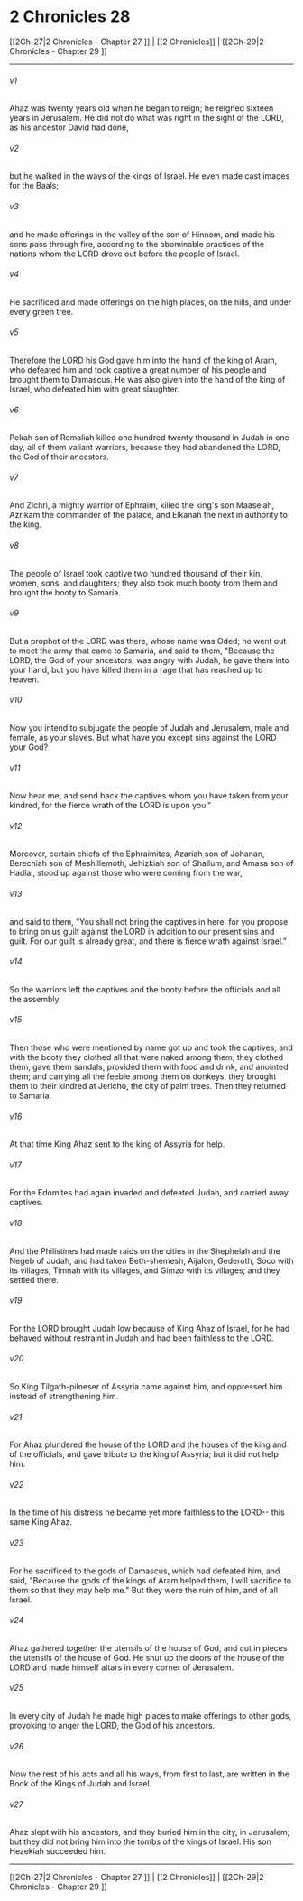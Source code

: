 # 2 Chronicles 28

[[2Ch-27|2 Chronicles - Chapter 27 ]] | [[2 Chronicles]] | [[2Ch-29|2 Chronicles - Chapter 29 ]]
***

###### v1
Ahaz was twenty years old when he began to reign; he reigned sixteen years in Jerusalem. He did not do what was right in the sight of the LORD, as his ancestor David had done,
###### v2
but he walked in the ways of the kings of Israel. He even made cast images for the Baals;
###### v3
and he made offerings in the valley of the son of Hinnom, and made his sons pass through fire, according to the abominable practices of the nations whom the LORD drove out before the people of Israel.
###### v4
He sacrificed and made offerings on the high places, on the hills, and under every green tree.
###### v5
Therefore the LORD his God gave him into the hand of the king of Aram, who defeated him and took captive a great number of his people and brought them to Damascus. He was also given into the hand of the king of Israel, who defeated him with great slaughter.
###### v6
Pekah son of Remaliah killed one hundred twenty thousand in Judah in one day, all of them valiant warriors, because they had abandoned the LORD, the God of their ancestors.
###### v7
And Zichri, a mighty warrior of Ephraim, killed the king's son Maaseiah, Azrikam the commander of the palace, and Elkanah the next in authority to the king.
###### v8
The people of Israel took captive two hundred thousand of their kin, women, sons, and daughters; they also took much booty from them and brought the booty to Samaria.
###### v9
But a prophet of the LORD was there, whose name was Oded; he went out to meet the army that came to Samaria, and said to them, "Because the LORD, the God of your ancestors, was angry with Judah, he gave them into your hand, but you have killed them in a rage that has reached up to heaven.
###### v10
Now you intend to subjugate the people of Judah and Jerusalem, male and female, as your slaves. But what have you except sins against the LORD your God?
###### v11
Now hear me, and send back the captives whom you have taken from your kindred, for the fierce wrath of the LORD is upon you."
###### v12
Moreover, certain chiefs of the Ephraimites, Azariah son of Johanan, Berechiah son of Meshillemoth, Jehizkiah son of Shallum, and Amasa son of Hadlai, stood up against those who were coming from the war,
###### v13
and said to them, "You shall not bring the captives in here, for you propose to bring on us guilt against the LORD in addition to our present sins and guilt. For our guilt is already great, and there is fierce wrath against Israel."
###### v14
So the warriors left the captives and the booty before the officials and all the assembly.
###### v15
Then those who were mentioned by name got up and took the captives, and with the booty they clothed all that were naked among them; they clothed them, gave them sandals, provided them with food and drink, and anointed them; and carrying all the feeble among them on donkeys, they brought them to their kindred at Jericho, the city of palm trees. Then they returned to Samaria.
###### v16
At that time King Ahaz sent to the king of Assyria for help.
###### v17
For the Edomites had again invaded and defeated Judah, and carried away captives.
###### v18
And the Philistines had made raids on the cities in the Shephelah and the Negeb of Judah, and had taken Beth-shemesh, Aijalon, Gederoth, Soco with its villages, Timnah with its villages, and Gimzo with its villages; and they settled there.
###### v19
For the LORD brought Judah low because of King Ahaz of Israel, for he had behaved without restraint in Judah and had been faithless to the LORD.
###### v20
So King Tilgath-pilneser of Assyria came against him, and oppressed him instead of strengthening him.
###### v21
For Ahaz plundered the house of the LORD and the houses of the king and of the officials, and gave tribute to the king of Assyria; but it did not help him.
###### v22
In the time of his distress he became yet more faithless to the LORD-- this same King Ahaz.
###### v23
For he sacrificed to the gods of Damascus, which had defeated him, and said, "Because the gods of the kings of Aram helped them, I will sacrifice to them so that they may help me." But they were the ruin of him, and of all Israel.
###### v24
Ahaz gathered together the utensils of the house of God, and cut in pieces the utensils of the house of God. He shut up the doors of the house of the LORD and made himself altars in every corner of Jerusalem.
###### v25
In every city of Judah he made high places to make offerings to other gods, provoking to anger the LORD, the God of his ancestors.
###### v26
Now the rest of his acts and all his ways, from first to last, are written in the Book of the Kings of Judah and Israel.
###### v27
Ahaz slept with his ancestors, and they buried him in the city, in Jerusalem; but they did not bring him into the tombs of the kings of Israel. His son Hezekiah succeeded him.

***

[[2Ch-27|2 Chronicles - Chapter 27 ]] | [[2 Chronicles]] | [[2Ch-29|2 Chronicles - Chapter 29 ]]

